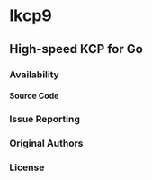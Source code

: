 # lkcp9

## High-speed KCP for Go

### Availability

#### Source Code

### Issue Reporting

### Original Authors

### License

